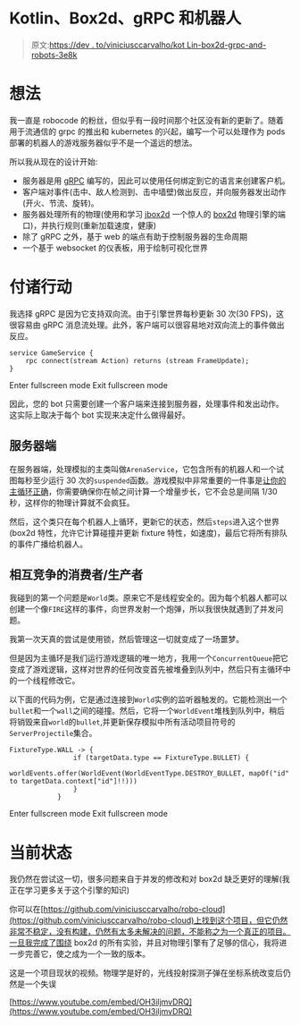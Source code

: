 # Kotlin、Box2d、gRPC 和机器人

> 原文:[https://dev . to/viniciusccarvalho/kot Lin-box2d-grpc-and-robots-3e8k](https://dev.to/viniciusccarvalho/kotlin-box2d-grpc-and-robots-3e8k)

# 想法

我一直是 robocode 的粉丝，但似乎有一段时间那个社区没有新的更新了。随着用于流通信的 grpc 的推出和 kubernetes 的兴起，编写一个可以处理作为 pods 部署的机器人的游戏服务器似乎不是一个遥远的想法。

所以我从现在的设计开始:

*   服务器是用 [gRPC](https://grpc.io) 编写的，因此可以使用任何绑定到它的语言来创建客户机。
*   客户端对事件(击中、敌人检测到、击中墙壁)做出反应，并向服务器发出动作(开火、节流、旋转)。
*   服务器处理所有的物理(使用和学习 [jbox2d](https://github.com/jbox2d/jbox2d) 一个惊人的 [box2d](https://box2d.org/) 物理引擎的端口)，并执行规则(重新加载速度，健康)
*   除了 gRPC 之外，基于 web 的端点有助于控制服务器的生命周期
*   一个基于 websocket 的仪表板，用于绘制可视化世界

# 付诸行动

我选择 gRPC 是因为它支持双向流。由于引擎世界每秒更新 30 次(30 FPS)，这很容易由 gRPC 消息流处理。此外，客户端可以很容易地对双向流上的事件做出反应。

```
service GameService {
    rpc connect(stream Action) returns (stream FrameUpdate);
} 
```

Enter fullscreen mode Exit fullscreen mode

因此，您的 bot 只需要创建一个客户端来连接到服务器，处理事件和发出动作。这实际上取决于每个 bot 实现来决定什么做得最好。

## 服务器端

在服务器端，处理模拟的主类叫做`ArenaService`，它包含所有的机器人和一个试图每秒至少运行 30 次的`suspended`函数。游戏模拟中非常重要的一件事是[让你的主循环正确](http://higherorderfun.com/blog/2010/08/17/understanding-the-game-main-loop/)，你需要确保你在帧之间计算一个增量步长，它不会总是间隔 1/30 秒，这样你的物理计算就不会疯狂。

然后，这个类只在每个机器人上循环，更新它的状态，然后`steps`进入这个世界(box2d 特性，允许它计算碰撞并更新 fixture 特性，如速度)，最后它将所有排队的事件广播给机器人。

## 相互竞争的消费者/生产者

我碰到的第一个问题是`World`类。原来它不是线程安全的。因为每个机器人都可以创建一个像`FIRE`这样的事件，向世界发射一个炮弹，所以我很快就遇到了并发问题。

我第一次天真的尝试是使用锁，然后管理这一切就变成了一场噩梦。

但是因为主循环是我们运行游戏逻辑的唯一地方，我用一个`ConcurrentQueue`把它变成了游戏逻辑，这样对世界的任何改变首先被堆叠到队列中，然后只有主循环中的一个线程修改它。

以下面的代码为例，它是通过连接到`World`实例的监听器触发的。它能检测出一个`bullet`和一个`wall`之间的碰撞。然后，它将一个`WorldEvent`堆栈到队列中，稍后将销毁来自`world`的`bullet`,并更新保存模拟中所有活动项目符号的`ServerProjectile`集合。

```
FixtureType.WALL -> {
                if (targetData.type == FixtureType.BULLET) {
                    worldEvents.offer(WorldEvent(WorldEventType.DESTROY_BULLET, mapOf("id" to targetData.context["id"]!!)))
                }
            } 
```

Enter fullscreen mode Exit fullscreen mode

# 当前状态

我仍然在尝试这一切，很多问题来自于并发的修改和对 box2d 缺乏更好的理解(我正在学习更多关于这个引擎的知识)

你可以在[https://github.com/viniciusccarvalho/robo-cloud](https://github.com/viniciusccarvalho/robo-cloud)上找到这个项目，但它仍然非常不稳定，没有构建，仍然有太多未解决的问题，不能称之为一个真正的项目。一旦我完成了围绕 box2d 的所有实验，并且对物理引擎有了足够的信心，我将进一步完善它，使之成为一个一致的版本。

这是一个项目现状的视频。物理学是好的，光线投射探测子弹在坐标系统改变后仍然是一个失误

[https://www.youtube.com/embed/OH3iljmvDRQ](https://www.youtube.com/embed/OH3iljmvDRQ)